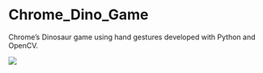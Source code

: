 # Chrome_Dino_Game
Chrome’s Dinosaur game using hand gestures developed with Python and OpenCV.

![](https://youtu.be/49UJM2W2QZY)
